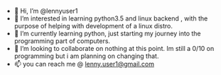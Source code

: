 - 👋 Hi, I’m @lennyuser1
- 👀 I’m interested in learning python3.5 and linux backend , with the purpose of helping with development of a linux distro.
- 🌱 I’m currently learning python, just starting my journey into the programming part of computers.
- 💞️ I’m looking to collaborate on nothing at this point. Im still a 0/10 on programming but i am planning on changing that.
- 📫 you can reach me @ lenny.user1@gmail.com 

<!---
lennyuser1/lennyuser1 is a ✨ special ✨ repository because its `README.md` (this file) appears on your GitHub profile.
You can click the Preview link to take a look at your changes.
--->
